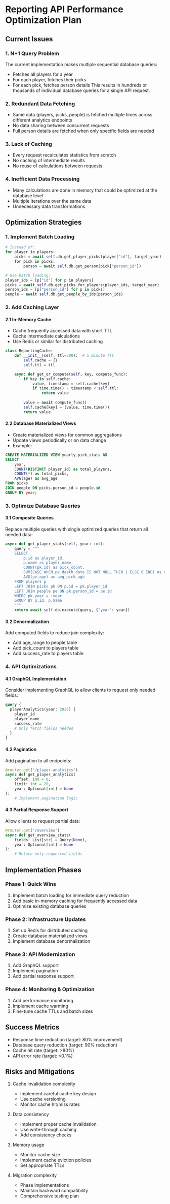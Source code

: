 # Reporting API Performance Optimization Plan

## Current Issues

### 1. N+1 Query Problem
The current implementation makes multiple sequential database queries:
- Fetches all players for a year
- For each player, fetches their picks
- For each pick, fetches person details
This results in hundreds or thousands of individual database queries for a single API request.

### 2. Redundant Data Fetching
- Same data (players, picks, people) is fetched multiple times across different analytics endpoints
- No data sharing between concurrent requests
- Full person details are fetched when only specific fields are needed

### 3. Lack of Caching
- Every request recalculates statistics from scratch
- No caching of intermediate results
- No reuse of calculations between requests

### 4. Inefficient Data Processing
- Many calculations are done in memory that could be optimized at the database level
- Multiple iterations over the same data
- Unnecessary data transformations

## Optimization Strategies

### 1. Implement Batch Loading
```python
# Instead of:
for player in players:
    picks = await self.db.get_player_picks(player["id"], target_year)
    for pick in picks:
        person = await self.db.get_person(pick["person_id"])

# Use batch loading:
player_ids = [p["id"] for p in players]
picks = await self.db.get_picks_for_players(player_ids, target_year)
person_ids = [p["person_id"] for p in picks]
people = await self.db.get_people_by_ids(person_ids)
```

### 2. Add Caching Layer

#### 2.1 In-Memory Cache
- Cache frequently accessed data with short TTL
- Cache intermediate calculations
- Use Redis or similar for distributed caching

```python
class ReportingCache:
    def __init__(self, ttl=300):  # 5 minute TTL
        self.cache = {}
        self.ttl = ttl

    async def get_or_compute(self, key, compute_func):
        if key in self.cache:
            value, timestamp = self.cache[key]
            if time.time() - timestamp < self.ttl:
                return value
        
        value = await compute_func()
        self.cache[key] = (value, time.time())
        return value
```

#### 2.2 Database Materialized Views
- Create materialized views for common aggregations
- Update views periodically or on data change
- Example:

```sql
CREATE MATERIALIZED VIEW yearly_pick_stats AS
SELECT 
    year,
    COUNT(DISTINCT player_id) as total_players,
    COUNT(*) as total_picks,
    AVG(age) as avg_age
FROM picks
JOIN people ON picks.person_id = people.id
GROUP BY year;
```

### 3. Optimize Database Queries

#### 3.1 Composite Queries
Replace multiple queries with single optimized queries that return all needed data:

```python
async def get_player_stats(self, year: int):
    query = """
    SELECT 
        p.id as player_id,
        p.name as player_name,
        COUNT(pk.id) as pick_count,
        SUM(CASE WHEN pe.death_date IS NOT NULL THEN 1 ELSE 0 END) as deceased_count,
        AVG(pe.age) as avg_pick_age
    FROM players p
    LEFT JOIN picks pk ON p.id = pk.player_id
    LEFT JOIN people pe ON pk.person_id = pe.id
    WHERE pk.year = :year
    GROUP BY p.id, p.name
    """
    return await self.db.execute(query, {"year": year})
```

#### 3.2 Denormalization
Add computed fields to reduce join complexity:
- Add age_range to people table
- Add pick_count to players table
- Add success_rate to players table

### 4. API Optimizations

#### 4.1 GraphQL Implementation
Consider implementing GraphQL to allow clients to request only needed fields:
```graphql
query {
  playerAnalytics(year: 2025) {
    player_id
    player_name
    success_rate
    # Only fetch fields needed
  }
}
```

#### 4.2 Pagination
Add pagination to all endpoints:
```python
@router.get("/player-analytics")
async def get_player_analytics(
    offset: int = 0,
    limit: int = 20,
    year: Optional[int] = None
):
    # Implement pagination logic
```

#### 4.3 Partial Response Support
Allow clients to request partial data:
```python
@router.get("/overview")
async def get_overview_stats(
    fields: List[str] = Query(None),
    year: Optional[int] = None
):
    # Return only requested fields
```

## Implementation Phases

### Phase 1: Quick Wins
1. Implement batch loading for immediate query reduction
2. Add basic in-memory caching for frequently accessed data
3. Optimize existing database queries

### Phase 2: Infrastructure Updates
1. Set up Redis for distributed caching
2. Create database materialized views
3. Implement database denormalization

### Phase 3: API Modernization
1. Add GraphQL support
2. Implement pagination
3. Add partial response support

### Phase 4: Monitoring & Optimization
1. Add performance monitoring
2. Implement cache warming
3. Fine-tune cache TTLs and batch sizes

## Success Metrics
- Response time reduction (target: 80% improvement)
- Database query reduction (target: 90% reduction)
- Cache hit rate (target: >80%)
- API error rate (target: <0.1%)

## Risks and Mitigations
1. Cache invalidation complexity
   - Implement careful cache key design
   - Use cache versioning
   - Monitor cache hit/miss rates

2. Data consistency
   - Implement proper cache invalidation
   - Use write-through caching
   - Add consistency checks

3. Memory usage
   - Monitor cache size
   - Implement cache eviction policies
   - Set appropriate TTLs

4. Migration complexity
   - Phase implementations
   - Maintain backward compatibility
   - Comprehensive testing plan